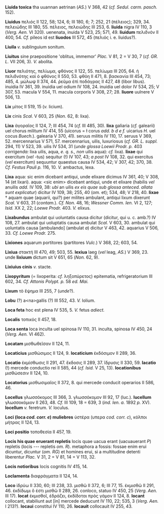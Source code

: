 **Liuida toxica** tha uuannan aetrinan (*AS.*) V 368, 42 (*cf. Sedul.
carm. pasch.* 152).

**Liuidus** πελιός II 122, 58; 124, 6; III 180, 6; 7; 252, 21 (πέλειος);
329, 34. πελειώδης III 180, 55. πέλειος, πελειώδης III 253, 6.
**liuida** nigra IV 110, 3 (*Verg. Aen.* VI 320). uenenata, inuida V
523, 25; 571, 49. **liuidum** πελιδνόν II 400, 54. *Cf.* pileos id est
**liuodos** III 572, 45 (πελιός i. e. liuidus?).

**Liuila** *v.* sublinguium sonitum.

**Liuitus** sine praepositione 'oblitus, immemor' *Plac.* V 81, 2 = V
30, 7 (*cf. GR. L.* VII 206, 3). *V.* abolita.

**Liuor** πελιότης, πελίωμα, φθόνος II 122, 55. πελίωμα III 205, 64. ἡ
πελιδνότης καὶ ὁ φθόνος II 550, 53. φθόη II 471, 8. βασκανία III 454,
73; 485, 4. μώλωψ II 374, 44. ῥεῦμα ἐπὶ ποδάγρας II 427, 48 (libor
libus). inuidia IV 361, 39. inuidia uel odium IV 108, 24. inuidia uel
dolor IV 534, 25; V 307, 53. macula V 554, 11. macula corporis V 308,
27; 28. **liuore** uulnere V 506, 13.

**Lix** μίτος II 519, 15 (*v.* licium).

**Lix** cinis *Scal.* V 603, 25 (*Non.* 62, 8: lixa).

**Lixa** ἀγοραῖος II 124, 7; III 454, 74 (*cf.* III 485, 30). **lixa**
galiaria (*cf.* galearii) uel chorus militum IV 414, 55 (uicorus = ɫ
corus *add. b d e f.* uicarius *H.* uel cocus *Buech.*). galearia V 370,
41). seruus militis IV 110, 17. seruus V 369, 52. mercennarius V 571,
57. mercennarius, uilis, luxuriosus (*cf. GR. L. suppl.* 294, 11) V
523, 39. uilis IV 534, 31 (*unde glossa Loewii Prodr. p.* 403
*corrigenda:* lixa uilis, aqua, *e. q. s., non* uilis aqua): *cf.*
lixa). **lixae** qui exercitum (*vel* -tus) sequitur (!) IV 107, 43; *a
post* IV 108, 32. qui exercitus (*vel* exercitum) sequuntur quaestus
causa IV 534, 42; V 307, 42; 370, 38. *Cf. Festus Pauli p.* 116, 10.
*V.* ambactus, lexa.

**Lixa** aqua: sic enim dicebant antiqui, unde elixare dicimus IV 361,
40; V 308, 14 (et lixari). aqua: \<sic enim\> dicebant antiqui, unde et
elixare (habilis *vel* anuilis *add.* IV 109, 38: *ubi* an uilis *ex eis
quae sub glossa anteced. allata sunt explicatur*) dicitur IV 109, 38;
255, 40 (*om.* et); 534, 48; V 218, 40. **lixae** † aquam quae (aquarii,
qui?) per milites ambulant, antiqui lixum dixerunt *Scal.* V 603, 31
(*contam.*). *Cf. Non.* 48, 16; *Wessner Comm. Ien.* VI 2, 127; *Isid.*
XX 2, 22; *Loewe Prodr.* 403. *V.* elixus.

**Lixabundus** ambulat qui uoluntatis causa dicitur (dicitur, qui u. c.
amb.?) IV 108, 27. ambulat qui uoluptatis causa ambulat *Scal.* V 603,
30. ambulat qui uoluntatis causa [ambulando] (ambulat *a*) dicitur V
463, 42. aquarius V 506, 33. *Cf. Loewe Prodr.* 275.

**Lixiones** aquarum portitores (partitores *Vulc.*) V 368, 22; 603, 54.

**Lixiua** στακτή III 470, 49; 503, 55. **lexiua** laeg (*vel* leag,
*AS.*) V 369, 23. unde **lixiuum** dictum sit V 651, 65 (*Non.* 62, 9).

**Lixiuius cinis** *v.* stacte.

**Lixopyritum** (= lixoperita: *cf.* ληξοπύρετος) epitematia,
refrigeratorium III 602, 34. *Cf. Attonis Polypt. p.* 58 *ed. Mai.*

**Lixum** τὸ ἕψημα III 255, 7 (*unde*?).

**Lobu** (?) a\<na\>gallis (?) III 552, 43. *V.* lolium.

**Loca feta** hoc est plena IV 535, 5. *V.* fetus *adiect.*

**Localis** τοπικός II 457, 18.

**Loca senta** loca inculta uel spinosa IV 110, 31. inculta, spinosa IV
450, 24 (*Verg. Aen.* VI 462).

**Locatam** μισθωθεῖσαν II 124, 11.

**Locaticius** μισθώσιμος II 124, 9. **locaticium** ἐκδόσιμον II 289,
36.

**Locatio** ἐκμίσθωσις II 291, 47. ἔκδοσις II 289, 37. ἵδρυσις II 330,
59. **lacatio** (!) mercede conductio rei II 585, 44 (*cf. Isid.* V 25,
13). **locationibus** μισθώσεσιν II 124, 10.

**Locatorius** μισθωσιμαῖος II 372, 8. qui mercede conducit operarios II
586, 46.

**Locellus** γλωσσόκομος III 366, 3. γλωσσόκομον III 92, 17 (luc.).
**lucellum** γλωσσοκόμιον II 263, 48. *Cf.* III 109, 18 = 639, 3 (*ind.
Ien. a.* 1892 *p.* XV). **locellum** *v.* feretrum. *V.* loculus.

**Loci (loca *cod. corr. e*) muliebres** ὑστέρα (υπερα *cod. corr.
c*), κόλποι μήτρας II 124, 13.

**Loci positio** τοποθεσία II 457, 19.

**Locis his quae eruerant repletis** locis quae uacua erant (uacuauerant
*P*) repletis (locis --- repletis *om. R*). metaphora a fossis: fossae
enim erui dicuntur, dicuntur (*om. RG*) et homines erui, si a
multitudine detenti liberentur *Plac.* V 31, 2 = V 81, 14 = V 113, 32.

**Locis notioribus** locis cognitis IV 415, 14.

**Loclamenta** διαφράγματα II 124, 14.

**Loco** ἱδρύω II 330, 60; III 238, 33. μισθῶ II 372, 6; III 77, 15.
ἐκμισθῶ II 291, 46. ἐκδίδωμι ὅ ἐστι μισθῶ II 289, 26. conloco, statuo IV
450, 25 (*Verg. Aen.* III 17). **locat** ἐκμισθοῖ, ἑδράζει, ἐκδίδοται
πρὸς γάμον II 124, 8. **locant** collocant, stabiliunt aut [in]
mercede deducunt IV 110, 22; 535, 3 (*Verg. Aen.* I 213?). **locaui**
constitui IV 110, 26. **locauit** collocauit IV 255, 43.
